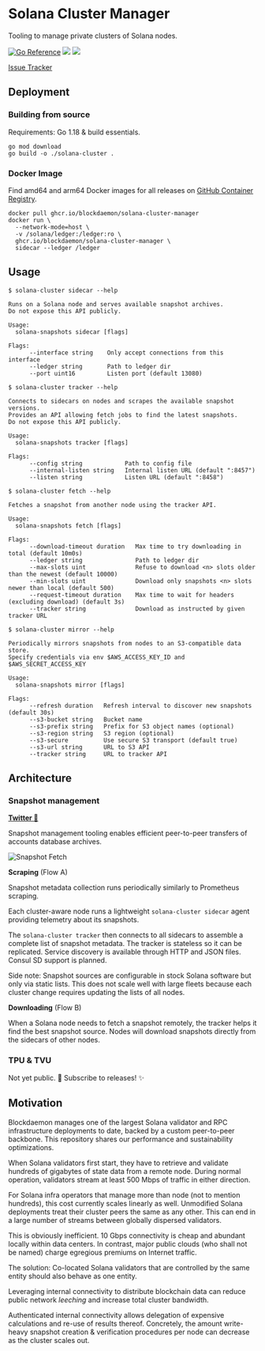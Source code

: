# Solana Cluster Manager

Tooling to manage private clusters of Solana nodes.

<a href="https://pkg.go.dev/go.blockdaemon.com/solana/cluster-manager"><img src="https://pkg.go.dev/badge/go.blockdaemon.com/solana/cluster-manager.svg" alt="Go Reference"></a>
<img src="https://github.com/Blockdaemon/solana-cluster/actions/workflows/build.yml/badge.svg?branch=main">
<img src="https://github.com/Blockdaemon/solana-cluster/actions/workflows/test.yml/badge.svg?branch=main">

[Issue Tracker](https://github.com/orgs/Blockdaemon/projects/1/views/1)


## Deployment

### Building from source

Requirements: Go 1.18 & build essentials.

```shell
go mod download
go build -o ./solana-cluster .
```

### Docker Image

Find amd64 and arm64 Docker images for all releases on [GitHub Container Registry](https://github.com/Blockdaemon/solana-cluster/pkgs/container/solana-cluster-manager).

```shell
docker pull ghcr.io/blockdaemon/solana-cluster-manager
docker run \
  --network-mode=host \
  -v /solana/ledger:/ledger:ro \
  ghcr.io/blockdaemon/solana-cluster-manager \
  sidecar --ledger /ledger
```

## Usage

```
$ solana-cluster sidecar --help

Runs on a Solana node and serves available snapshot archives.
Do not expose this API publicly.

Usage:
  solana-snapshots sidecar [flags]

Flags:
      --interface string    Only accept connections from this interface
      --ledger string       Path to ledger dir
      --port uint16         Listen port (default 13080)
```

```
$ solana-cluster tracker --help

Connects to sidecars on nodes and scrapes the available snapshot versions.
Provides an API allowing fetch jobs to find the latest snapshots.
Do not expose this API publicly.

Usage:
  solana-snapshots tracker [flags]

Flags:
      --config string            Path to config file
      --internal-listen string   Internal listen URL (default ":8457")
      --listen string            Listen URL (default ":8458")
```

```
$ solana-cluster fetch --help

Fetches a snapshot from another node using the tracker API.

Usage:
  solana-snapshots fetch [flags]

Flags:
      --download-timeout duration   Max time to try downloading in total (default 10m0s)
      --ledger string               Path to ledger dir
      --max-slots uint              Refuse to download <n> slots older than the newest (default 10000)
      --min-slots uint              Download only snapshots <n> slots newer than local (default 500)
      --request-timeout duration    Max time to wait for headers (excluding download) (default 3s)
      --tracker string              Download as instructed by given tracker URL
```

```
$ solana-cluster mirror --help

Periodically mirrors snapshots from nodes to an S3-compatible data store.
Specify credentials via env $AWS_ACCESS_KEY_ID and $AWS_SECRET_ACCESS_KEY

Usage:
  solana-snapshots mirror [flags]

Flags:
      --refresh duration   Refresh interval to discover new snapshots (default 30s)
      --s3-bucket string   Bucket name
      --s3-prefix string   Prefix for S3 object names (optional)
      --s3-region string   S3 region (optional)
      --s3-secure          Use secure S3 transport (default true)
      --s3-url string      URL to S3 API
      --tracker string     URL to tracker API
```

## Architecture

### Snapshot management

**[Twitter 🧵](https://twitter.com/terorie_dev/status/1520289936611725312)**

Snapshot management tooling enables efficient peer-to-peer transfers of accounts database archives.

![Snapshot Fetch](./docs/snapshots.png)

**Scraping** (Flow A)

Snapshot metadata collection runs periodically similarly to Prometheus scraping.

Each cluster-aware node runs a lightweight `solana-cluster sidecar` agent providing telemetry about its snapshots.

The `solana-cluster tracker` then connects to all sidecars to assemble a complete list of snapshot metadata.
The tracker is stateless so it can be replicated.
Service discovery is available through HTTP and JSON files. Consul SD support is planned.

Side note: Snapshot sources are configurable in stock Solana software but only via static lists.
This does not scale well with large fleets because each cluster change requires updating the lists of all nodes.

**Downloading** (Flow B)

When a Solana node needs to fetch a snapshot remotely, the tracker helps it find the best snapshot source.
Nodes will download snapshots directly from the sidecars of other nodes.

### TPU & TVU

Not yet public. 🚜 Subscribe to releases! ✨

## Motivation

Blockdaemon manages one of the largest Solana validator and RPC infrastructure deployments to date, backed by a custom peer-to-peer backbone.
This repository shares our performance and sustainability optimizations.

When Solana validators first start, they have to retrieve and validate hundreds of gigabytes of state data from a remote node.
During normal operation, validators stream at least 500 Mbps of traffic in either direction.

For Solana infra operators that manage more than node (not to mention hundreds), this cost currently scales linearly as well.
Unmodified Solana deployments treat their cluster peers the same as any other.
This can end in a large number of streams between globally dispersed validators.

This is obviously inefficient. 10 Gbps connectivity is cheap and abundant locally within data centers.
In contrast, major public clouds (who shall not be named) charge egregious premiums on Internet traffic.

The solution: Co-located Solana validators that are controlled by the same entity should also behave as one entity.

Leveraging internal connectivity to distribute blockchain data can
reduce public network _leeching_ and increase total cluster bandwidth.

Authenticated internal connectivity allows delegation of expensive calculations and re-use of results thereof.
Concretely, the amount write-heavy snapshot creation & verification procedures per node can decrease as the cluster scales out.
